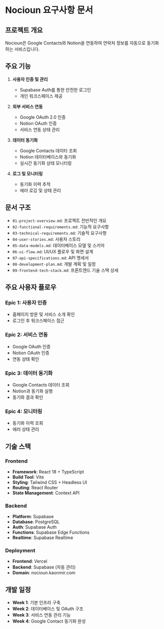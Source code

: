 # Nocioun 요구사항 문서

## 프로젝트 개요

Nocioun은 Google Contacts와 Notion을 연동하여 연락처 정보를 자동으로 동기화하는 서비스입니다.

## 주요 기능

1. **사용자 인증 및 관리**

   - Supabase Auth를 통한 안전한 로그인
   - 개인 워크스페이스 제공

2. **외부 서비스 연동**

   - Google OAuth 2.0 인증
   - Notion OAuth 인증
   - 서비스 연동 상태 관리

3. **데이터 동기화**

   - Google Contacts 데이터 조회
   - Notion 데이터베이스와 동기화
   - 실시간 동기화 상태 모니터링

4. **로그 및 모니터링**
   - 동기화 이력 추적
   - 에러 로깅 및 상태 관리

## 문서 구조

- `01-project-overview.md`: 프로젝트 전반적인 개요
- `02-functional-requirements.md`: 기능적 요구사항
- `03-technical-requirements.md`: 기술적 요구사항
- `04-user-stories.md`: 사용자 스토리
- `05-data-models.md`: 데이터베이스 모델 및 스키마
- `06-ui-flow.md`: UI/UX 플로우 및 화면 설계
- `07-api-specifications.md`: API 명세서
- `08-development-plan.md`: 개발 계획 및 일정
- `09-frontend-tech-stack.md`: 프론트엔드 기술 스택 상세

## 주요 사용자 플로우

### Epic 1: 사용자 인증

- 홈페이지 방문 및 서비스 소개 확인
- 로그인 후 워크스페이스 접근

### Epic 2: 서비스 연동

- Google OAuth 인증
- Notion OAuth 인증
- 연동 상태 확인

### Epic 3: 데이터 동기화

- Google Contacts 데이터 조회
- Notion과 동기화 실행
- 동기화 결과 확인

### Epic 4: 모니터링

- 동기화 이력 조회
- 에러 상태 관리

## 기술 스택

### Frontend

- **Framework**: React 18 + TypeScript
- **Build Tool**: Vite
- **Styling**: Tailwind CSS + Headless UI
- **Routing**: React Router
- **State Management**: Context API

### Backend

- **Platform**: Supabase
- **Database**: PostgreSQL
- **Auth**: Supabase Auth
- **Functions**: Supabase Edge Functions
- **Realtime**: Supabase Realtime

### Deployment

- **Frontend**: Vercel
- **Backend**: Supabase (자동 관리)
- **Domain**: nocioun.kaonmir.com

## 개발 일정

- **Week 1**: 기본 인프라 구축
- **Week 2**: 데이터베이스 및 OAuth 구조
- **Week 3**: 서비스 연동 관리 기능
- **Week 4**: Google Contact 동기화 완성
